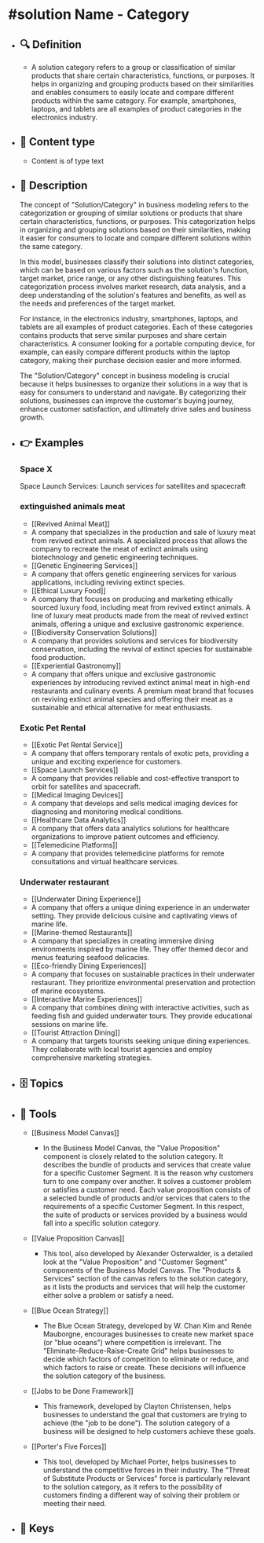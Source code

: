 # #solution Name - Category
- ## 🔍 Definition
  - A solution category refers to a group or classification of similar products that share certain characteristics, functions, or purposes. It helps in organizing and grouping products based on their similarities and enables consumers to easily locate and compare different products within the same category. For example, smartphones, laptops, and tablets are all examples of product categories in the electronics industry.
- ## 📰 Content type 
  - Content is of type text
- ## 📖 Description
  The concept of "Solution/Category" in business modeling refers to the categorization or grouping of similar solutions or products that share certain characteristics, functions, or purposes. This categorization helps in organizing and grouping solutions based on their similarities, making it easier for consumers to locate and compare different solutions within the same category.
  
  In this model, businesses classify their solutions into distinct categories, which can be based on various factors such as the solution's function, target market, price range, or any other distinguishing features. This categorization process involves market research, data analysis, and a deep understanding of the solution's features and benefits, as well as the needs and preferences of the target market.
  
  For instance, in the electronics industry, smartphones, laptops, and tablets are all examples of product categories. Each of these categories contains products that serve similar purposes and share certain characteristics. A consumer looking for a portable computing device, for example, can easily compare different products within the laptop category, making their purchase decision easier and more informed.
  
  The "Solution/Category" concept in business modeling is crucial because it helps businesses to organize their solutions in a way that is easy for consumers to understand and navigate. By categorizing their solutions, businesses can improve the customer's buying journey, enhance customer satisfaction, and ultimately drive sales and business growth.
- ## 👉 Examples
  ### Space X
  Space Launch Services: Launch services for satellites and spacecraft
  ### 
  
  ### extinguished animals meat
  -  [[Revived Animal Meat]]
  	- A company that specializes in the production and sale of luxury meat from revived extinct animals. A specialized process that allows the company to recreate the meat of extinct animals using biotechnology and genetic engineering techniques.
  -  [[Genetic Engineering Services]]
  	- A company that offers genetic engineering services for various applications, including reviving extinct species.
  -  [[Ethical Luxury Food]]
  	- A company that focuses on producing and marketing ethically sourced luxury food, including meat from revived extinct animals. A line of luxury meat products made from the meat of revived extinct animals, offering a unique and exclusive gastronomic experience.
  -  [[Biodiversity Conservation Solutions]]
  	- A company that provides solutions and services for biodiversity conservation, including the revival of extinct species for sustainable food production.
  -  [[Experiential Gastronomy]]
  	- A company that offers unique and exclusive gastronomic experiences by introducing revived extinct animal meat in high-end restaurants and culinary events. A premium meat brand that focuses on reviving extinct animal species and offering their meat as a sustainable and ethical alternative for meat enthusiasts.
  ### Exotic Pet Rental
  -  [[Exotic Pet Rental Service]]
  	- A company that offers temporary rentals of exotic pets, providing a unique and exciting experience for customers.
  -  [[Space Launch Services]]
  	- A company that provides reliable and cost-effective transport to orbit for satellites and spacecraft.
  -  [[Medical Imaging Devices]]
  	- A company that develops and sells medical imaging devices for diagnosing and monitoring medical conditions.
  -  [[Healthcare Data Analytics]]
  	- A company that offers data analytics solutions for healthcare organizations to improve patient outcomes and efficiency.
  -  [[Telemedicine Platforms]]
  	- A company that provides telemedicine platforms for remote consultations and virtual healthcare services.
  ### Underwater restaurant
  -  [[Underwater Dining Experience]]
  	- A company that offers a unique dining experience in an underwater setting. They provide delicious cuisine and captivating views of marine life.
  -  [[Marine-themed Restaurants]]
  	- A company that specializes in creating immersive dining environments inspired by marine life. They offer themed decor and menus featuring seafood delicacies.
  -  [[Eco-friendly Dining Experiences]]
  	- A company that focuses on sustainable practices in their underwater restaurant. They prioritize environmental preservation and protection of marine ecosystems.
  -  [[Interactive Marine Experiences]]
  	- A company that combines dining with interactive activities, such as feeding fish and guided underwater tours. They provide educational sessions on marine life.
  -  [[Tourist Attraction Dining]]
  	- A company that targets tourists seeking unique dining experiences. They collaborate with local tourist agencies and employ comprehensive marketing strategies.
- ## 🗄️ Topics
  
- ## 🧰 Tools
  - [[Business Model Canvas]]
    - In the Business Model Canvas, the "Value Proposition" component is closely related to the solution category. It describes the bundle of products and services that create value for a specific Customer Segment. It is the reason why customers turn to one company over another. It solves a customer problem or satisfies a customer need. Each value proposition consists of a selected bundle of products and/or services that caters to the requirements of a specific Customer Segment. In this respect, the suite of products or services provided by a business would fall into a specific solution category.
    
  - [[Value Proposition Canvas]]
    - This tool, also developed by Alexander Osterwalder, is a detailed look at the "Value Proposition" and "Customer Segment" components of the Business Model Canvas. The "Products & Services" section of the canvas refers to the solution category, as it lists the products and services that will help the customer either solve a problem or satisfy a need.
  
  - [[Blue Ocean Strategy]]
    - The Blue Ocean Strategy, developed by W. Chan Kim and Renée Mauborgne, encourages businesses to create new market space (or "blue oceans") where competition is irrelevant. The "Eliminate-Reduce-Raise-Create Grid" helps businesses to decide which factors of competition to eliminate or reduce, and which factors to raise or create. These decisions will influence the solution category of the business.
  
  - [[Jobs to be Done Framework]]
    - This framework, developed by Clayton Christensen, helps businesses to understand the goal that customers are trying to achieve (the "job to be done"). The solution category of a business will be designed to help customers achieve these goals.
  
  - [[Porter's Five Forces]]
    - This tool, developed by Michael Porter, helps businesses to understand the competitive forces in their industry. The "Threat of Substitute Products or Services" force is particularly relevant to the solution category, as it refers to the possibility of customers finding a different way of solving their problem or meeting their need.
- ## 🔑 Keys
  
